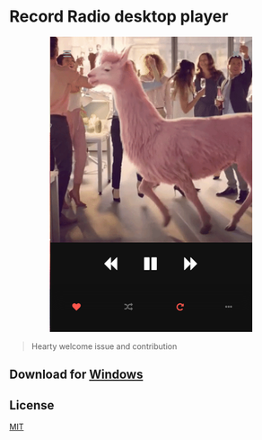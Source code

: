 # Record Radio desktop player

<p align="center">
<img src="./Screenshot_40.png">
</p>

> Hearty welcome issue and contribution


## Download for [Windows](https://github.com/RALMAZ/Record-Player/releases/download/0.0.1/Radio.Record.Setup.0.0.1.exe)


## License

[MIT](https://github.com/RALMAZ/Record-Player/blob/master/LICENSE)

